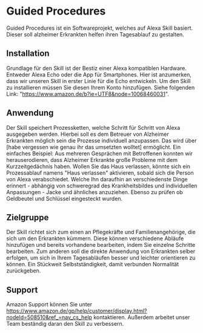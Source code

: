 ﻿# Guided Procedures

Guided Procedures ist ein Softwareprojekt, welches auf Alexa Skill basiert.
Dieser soll alzheimer Erkrankten helfen ihren Tagesablauf zu gestalten.


## Installation

Grundlage für den Skill ist der Bestiz einer Alexa kompatiblen Hardware. Entweder Alexa Echo oder die App für Smartphones.
Hier ist anzumerken, dass wir unseren Skill in erster Linie für die Echo entwickeln.
Um den Skill zu installieren müssen Sie diesen Ihrem Konto hinzufügen. Siehe folgenden Link: "https://www.amazon.de/b?ie=UTF8&node=10068460031".


## Anwendung

Der Skill speichert Prozessketten, welche Schritt für Schritt von Alexa ausgegeben werden.
Hierbei soll es dem Betreuer von Alzheimer Erkrankten möglich sein die Prozesse individuell anzupassen.
Das wird über [habe vergessen wie genau ihr das umsetzten wolltet] ermöglicht.
Ein einfaches Beispiel: Aus mehreren Gesprächen mit Betroffenen konnten wir herauserodieren, dass Alzheimer Erkrankte große Probleme mit dem Kurzzeitgedächnis haben.
Wollen Sie das Haus verlassen, könnte sich ein Prozessablauf namens "Haus verlassen" aktivieren, sobald sich die Person von Alexa verabschiedet.
Welche Ihn daraufhin an verschiedenste Dinge erinnert - abhängig von schweregrad des Krankheitsbildes und individuellen Anpassungen - Jacke und ähnliches anzuziehen. Ebenso zu prüfen ob Geldbeutel und Schlüssel eingesteckt wurden.


## Zielgruppe

Der Skill richtet sich zum einen an Pflegekräfte und Familienangehörige, die sich um den Erkrankten kümmern. Diese können verschiedene Abläufe hinzufügen und bereits vorhandene bearbeiten, indem Sie einzelne Schritte bearbeiten.
Zum anderen soll die direkte Anwendung von Erkrankten selber erfolgen, um sich in Ihrem Tagesabläufen besser und leichter orientieren zu können.
Ein Stückweit Selbstständigkeit, damit verbunden Normalität zurückgeben.


## Support

Amazon Support können Sie unter https://www.amazon.de/gp/help/customer/display.html?nodeId=508510&ref_=nav_cs_help kontaktieren.
Außerdem arbeitet unser Team beständig daran den Skill zu verbessern.
